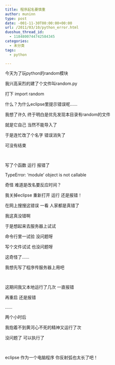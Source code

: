 ```yaml
---
title: 程序起名要慎重
author: muninn
type: post
date: -001-11-30T00:00:00+00:00
url: /2011/03/10/python_error.html
duoshuo_thread_id:
  - 1184800744742584345
categories:
  - 未分类
tags:
  - python

---
```

今天为了玩python的random模块

我兴高采烈的建了个文件叫random.py

打下 import random

什么？为什么eclipse里提示错误呢……

我想了许久 终于明白是优先发现本目录有random的文件

就是它自己 当然不能导入了

于是连忙改了个名字 错误消失了

可没有结束

&#160;

写了个函数 运行 报错了

TypeError: &#8216;module&#8217; object is not callable

奇怪 难道是改名要反应时间？

我关掉eclipse 重新打开 运行 还是报错！

在网上搜搜这错误 一看 人家都是真错了

我这真没错啊

于是想起来去服务器上试试

命令行里一试验 没问题呀

写个文件试试 也没问题呀

这奇怪了……

我想先写了程序传服务器上用吧

&#160;

这期间我又本地运行了几次 一直报错

再重启 还是报错

……

两个小时后

我抱着不到黄河心不死的精神又运行了次

没问题了 可以执行了

&#160;

eclipse 作为一个电脑程序 你反射弧也太长了吧！